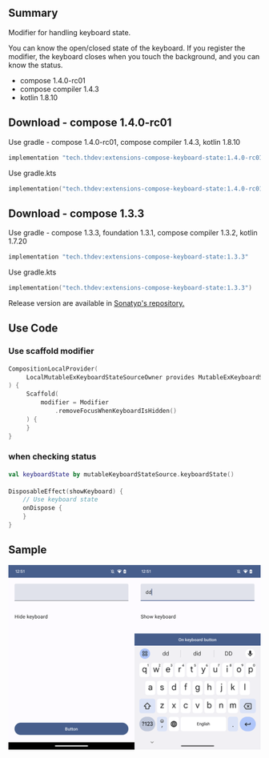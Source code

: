 ## Summary

Modifier for handling keyboard state.

You can know the open/closed state of the keyboard.
If you register the modifier, the keyboard closes when you touch the background, and you can know the status.

- compose 1.4.0-rc01
- compose compiler 1.4.3
- kotlin 1.8.10

## Download - compose 1.4.0-rc01

Use gradle - compose 1.4.0-rc01, compose compiler 1.4.3, kotlin 1.8.10

```groovy
implementation "tech.thdev:extensions-compose-keyboard-state:1.4.0-rc01-01"
```

Use gradle.kts

```kotlin
implementation("tech.thdev:extensions-compose-keyboard-state:1.4.0-rc01-01")
```

## Download - compose 1.3.3

Use gradle - compose 1.3.3, foundation 1.3.1, compose compiler 1.3.2, kotlin 1.7.20

```groovy
implementation "tech.thdev:extensions-compose-keyboard-state:1.3.3"
```

Use gradle.kts

```kotlin
implementation("tech.thdev:extensions-compose-keyboard-state:1.3.3")
```

Release version are available in [Sonatyp's repository.](https://search.maven.org/search?q=tech.thdev)

## Use Code

### Use scaffold modifier

```kotlin
CompositionLocalProvider(
     LocalMutableExKeyboardStateSourceOwner provides MutableExKeyboardStateSource()
) {
     Scaffold(
         modifier = Modifier
             .removeFocusWhenKeyboardIsHidden()
     ) {
     }
}
```
 
### when checking status

```kotlin
val keyboardState by mutableKeyboardStateSource.keyboardState()

DisposableEffect(showKeyboard) {
    // Use keyboard state
    onDispose {
    }
}
```

## Sample

![image](images/sample.png)
